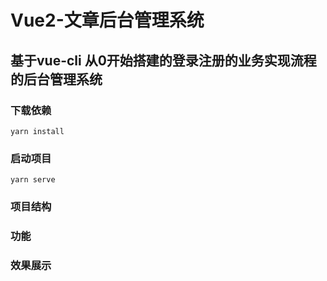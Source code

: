 # Vue2-文章后台管理系统

## 基于vue-cli 从0开始搭建的登录注册的业务实现流程的后台管理系统
### 下载依赖

```
yarn install
```

### 启动项目

```
yarn serve
```

### 项目结构


### 功能


### 效果展示



